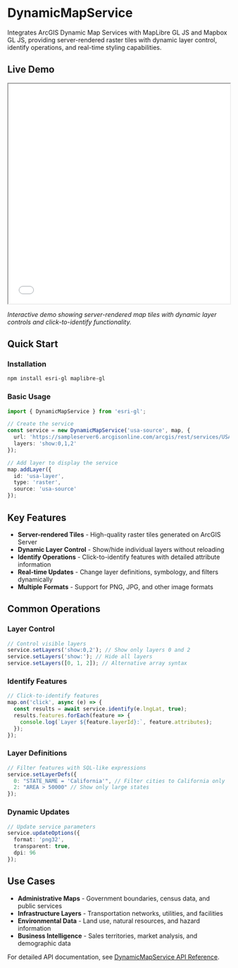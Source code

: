 # DynamicMapService

Integrates ArcGIS Dynamic Map Services with MapLibre GL JS and Mapbox GL JS, providing server-rendered raster tiles with dynamic layer control, identify operations, and real-time styling capabilities.

## Live Demo

<iframe 
  src="/examples/dynamic-map-service.html" 
  width="100%" 
  height="500px" 
  style={{border: '1px solid #ddd', borderRadius: '8px'}}
  title="DynamicMapService Demo">
</iframe>

*Interactive demo showing server-rendered map tiles with dynamic layer controls and click-to-identify functionality.*

## Quick Start

### Installation

```bash
npm install esri-gl maplibre-gl
```

### Basic Usage

```typescript
import { DynamicMapService } from 'esri-gl';

// Create the service
const service = new DynamicMapService('usa-source', map, {
  url: 'https://sampleserver6.arcgisonline.com/arcgis/rest/services/USA/MapServer',
  layers: 'show:0,1,2'
});

// Add layer to display the service
map.addLayer({
  id: 'usa-layer',
  type: 'raster',
  source: 'usa-source'
});
```

## Key Features

- **Server-rendered Tiles** - High-quality raster tiles generated on ArcGIS Server
- **Dynamic Layer Control** - Show/hide individual layers without reloading
- **Identify Operations** - Click-to-identify features with detailed attribute information
- **Real-time Updates** - Change layer definitions, symbology, and filters dynamically
- **Multiple Formats** - Support for PNG, JPG, and other image formats

## Common Operations

### Layer Control
```typescript
// Control visible layers
service.setLayers('show:0,2'); // Show only layers 0 and 2
service.setLayers('show:'); // Hide all layers
service.setLayers([0, 1, 2]); // Alternative array syntax
```

### Identify Features
```typescript
// Click-to-identify features
map.on('click', async (e) => {
  const results = await service.identify(e.lngLat, true);
  results.features.forEach(feature => {
    console.log(`Layer ${feature.layerId}:`, feature.attributes);
  });
});
```

### Layer Definitions
```typescript
// Filter features with SQL-like expressions
service.setLayerDefs({
  0: "STATE_NAME = 'California'", // Filter cities to California only
  2: "AREA > 50000" // Show only large states
});
```

### Dynamic Updates
```typescript
// Update service parameters
service.updateOptions({
  format: 'png32',
  transparent: true,
  dpi: 96
});
```

## Use Cases

- **Administrative Maps** - Government boundaries, census data, and public services
- **Infrastructure Layers** - Transportation networks, utilities, and facilities
- **Environmental Data** - Land use, natural resources, and hazard information
- **Business Intelligence** - Sales territories, market analysis, and demographic data

For detailed API documentation, see [DynamicMapService API Reference](../api/dynamic-map-service).
